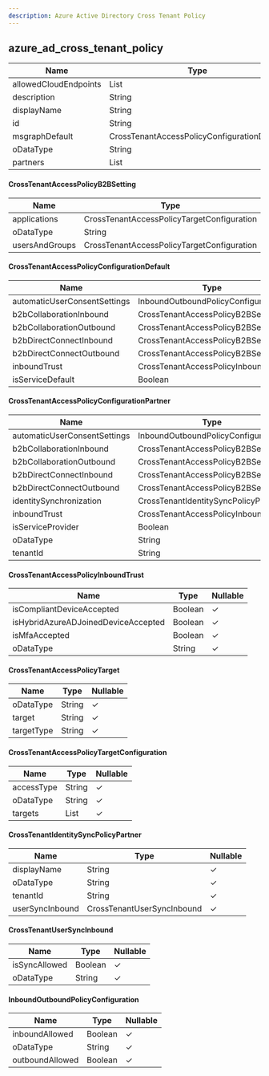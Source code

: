```yaml
---
description: Azure Active Directory Cross Tenant Policy
---
```

azure_ad_cross_tenant_policy
----------------------------

| **Name**              | **Type**                                          | **Nullable** |
| --------------------- | ------------------------------------------------- | ------------ |
| allowedCloudEndpoints | List<String>                                      | &check;      |
| description           | String                                            | &check;      |
| displayName           | String                                            | &check;      |
| id                    | String                                            | &cross;      |
| msgraphDefault        | CrossTenantAccessPolicyConfigurationDefault       | &check;      |
| oDataType             | String                                            | &check;      |
| partners              | List<CrossTenantAccessPolicyConfigurationPartner> | &check;      |

#### CrossTenantAccessPolicyB2BSetting
| **Name**       | **Type**                                   | **Nullable** |
| -------------- | ------------------------------------------ | ------------ |
| applications   | CrossTenantAccessPolicyTargetConfiguration | &check;      |
| oDataType      | String                                     | &check;      |
| usersAndGroups | CrossTenantAccessPolicyTargetConfiguration | &check;      |

#### CrossTenantAccessPolicyConfigurationDefault
| **Name**                     | **Type**                            | **Nullable** |
| ---------------------------- | ----------------------------------- | ------------ |
| automaticUserConsentSettings | InboundOutboundPolicyConfiguration  | &check;      |
| b2bCollaborationInbound      | CrossTenantAccessPolicyB2BSetting   | &check;      |
| b2bCollaborationOutbound     | CrossTenantAccessPolicyB2BSetting   | &check;      |
| b2bDirectConnectInbound      | CrossTenantAccessPolicyB2BSetting   | &check;      |
| b2bDirectConnectOutbound     | CrossTenantAccessPolicyB2BSetting   | &check;      |
| inboundTrust                 | CrossTenantAccessPolicyInboundTrust | &check;      |
| isServiceDefault             | Boolean                             | &check;      |

#### CrossTenantAccessPolicyConfigurationPartner
| **Name**                     | **Type**                             | **Nullable** |
| ---------------------------- | ------------------------------------ | ------------ |
| automaticUserConsentSettings | InboundOutboundPolicyConfiguration   | &check;      |
| b2bCollaborationInbound      | CrossTenantAccessPolicyB2BSetting    | &check;      |
| b2bCollaborationOutbound     | CrossTenantAccessPolicyB2BSetting    | &check;      |
| b2bDirectConnectInbound      | CrossTenantAccessPolicyB2BSetting    | &check;      |
| b2bDirectConnectOutbound     | CrossTenantAccessPolicyB2BSetting    | &check;      |
| identitySynchronization      | CrossTenantIdentitySyncPolicyPartner | &check;      |
| inboundTrust                 | CrossTenantAccessPolicyInboundTrust  | &check;      |
| isServiceProvider            | Boolean                              | &check;      |
| oDataType                    | String                               | &check;      |
| tenantId                     | String                               | &check;      |

#### CrossTenantAccessPolicyInboundTrust
| **Name**                            | **Type** | **Nullable** |
| ----------------------------------- | -------- | ------------ |
| isCompliantDeviceAccepted           | Boolean  | &check;      |
| isHybridAzureADJoinedDeviceAccepted | Boolean  | &check;      |
| isMfaAccepted                       | Boolean  | &check;      |
| oDataType                           | String   | &check;      |

#### CrossTenantAccessPolicyTarget
| **Name**   | **Type** | **Nullable** |
| ---------- | -------- | ------------ |
| oDataType  | String   | &check;      |
| target     | String   | &check;      |
| targetType | String   | &check;      |

#### CrossTenantAccessPolicyTargetConfiguration
| **Name**   | **Type**                            | **Nullable** |
| ---------- | ----------------------------------- | ------------ |
| accessType | String                              | &check;      |
| oDataType  | String                              | &check;      |
| targets    | List<CrossTenantAccessPolicyTarget> | &check;      |

#### CrossTenantIdentitySyncPolicyPartner
| **Name**        | **Type**                   | **Nullable** |
| --------------- | -------------------------- | ------------ |
| displayName     | String                     | &check;      |
| oDataType       | String                     | &check;      |
| tenantId        | String                     | &check;      |
| userSyncInbound | CrossTenantUserSyncInbound | &check;      |

#### CrossTenantUserSyncInbound
| **Name**      | **Type** | **Nullable** |
| ------------- | -------- | ------------ |
| isSyncAllowed | Boolean  | &check;      |
| oDataType     | String   | &check;      |

#### InboundOutboundPolicyConfiguration
| **Name**        | **Type** | **Nullable** |
| --------------- | -------- | ------------ |
| inboundAllowed  | Boolean  | &check;      |
| oDataType       | String   | &check;      |
| outboundAllowed | Boolean  | &check;      |
